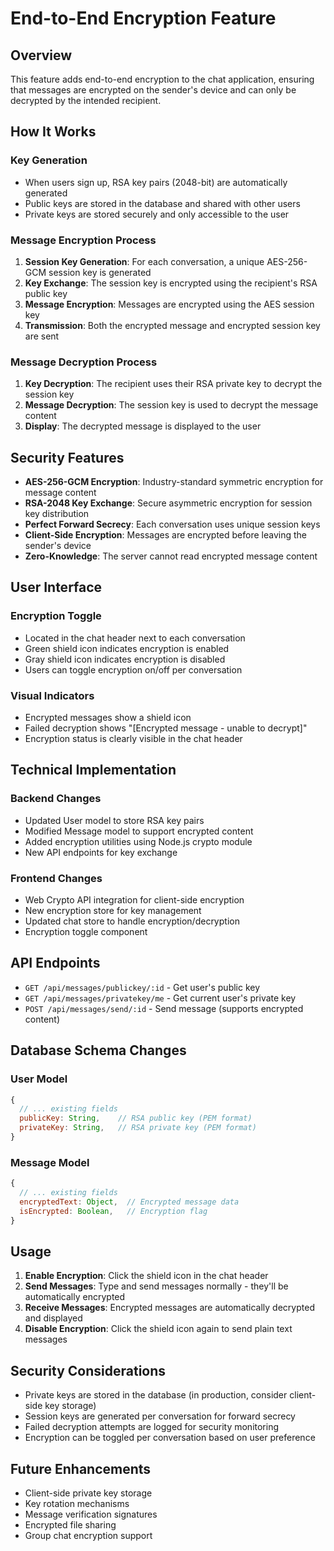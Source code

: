 # End-to-End Encryption Feature

## Overview
This feature adds end-to-end encryption to the chat application, ensuring that messages are encrypted on the sender's device and can only be decrypted by the intended recipient.

## How It Works

### Key Generation
- When users sign up, RSA key pairs (2048-bit) are automatically generated
- Public keys are stored in the database and shared with other users
- Private keys are stored securely and only accessible to the user

### Message Encryption Process
1. **Session Key Generation**: For each conversation, a unique AES-256-GCM session key is generated
2. **Key Exchange**: The session key is encrypted using the recipient's RSA public key
3. **Message Encryption**: Messages are encrypted using the AES session key
4. **Transmission**: Both the encrypted message and encrypted session key are sent

### Message Decryption Process
1. **Key Decryption**: The recipient uses their RSA private key to decrypt the session key
2. **Message Decryption**: The session key is used to decrypt the message content
3. **Display**: The decrypted message is displayed to the user

## Security Features

- **AES-256-GCM Encryption**: Industry-standard symmetric encryption for message content
- **RSA-2048 Key Exchange**: Secure asymmetric encryption for session key distribution
- **Perfect Forward Secrecy**: Each conversation uses unique session keys
- **Client-Side Encryption**: Messages are encrypted before leaving the sender's device
- **Zero-Knowledge**: The server cannot read encrypted message content

## User Interface

### Encryption Toggle
- Located in the chat header next to each conversation
- Green shield icon indicates encryption is enabled
- Gray shield icon indicates encryption is disabled
- Users can toggle encryption on/off per conversation

### Visual Indicators
- Encrypted messages show a shield icon
- Failed decryption shows "[Encrypted message - unable to decrypt]"
- Encryption status is clearly visible in the chat header

## Technical Implementation

### Backend Changes
- Updated User model to store RSA key pairs
- Modified Message model to support encrypted content
- Added encryption utilities using Node.js crypto module
- New API endpoints for key exchange

### Frontend Changes
- Web Crypto API integration for client-side encryption
- New encryption store for key management
- Updated chat store to handle encryption/decryption
- Encryption toggle component

## API Endpoints

- `GET /api/messages/publickey/:id` - Get user's public key
- `GET /api/messages/privatekey/me` - Get current user's private key
- `POST /api/messages/send/:id` - Send message (supports encrypted content)

## Database Schema Changes

### User Model
```javascript
{
  // ... existing fields
  publicKey: String,    // RSA public key (PEM format)
  privateKey: String,   // RSA private key (PEM format)
}
```

### Message Model
```javascript
{
  // ... existing fields
  encryptedText: Object,  // Encrypted message data
  isEncrypted: Boolean,   // Encryption flag
}
```

## Usage

1. **Enable Encryption**: Click the shield icon in the chat header
2. **Send Messages**: Type and send messages normally - they'll be automatically encrypted
3. **Receive Messages**: Encrypted messages are automatically decrypted and displayed
4. **Disable Encryption**: Click the shield icon again to send plain text messages

## Security Considerations

- Private keys are stored in the database (in production, consider client-side key storage)
- Session keys are generated per conversation for forward secrecy
- Failed decryption attempts are logged for security monitoring
- Encryption can be toggled per conversation based on user preference

## Future Enhancements

- Client-side private key storage
- Key rotation mechanisms
- Message verification signatures
- Encrypted file sharing
- Group chat encryption support